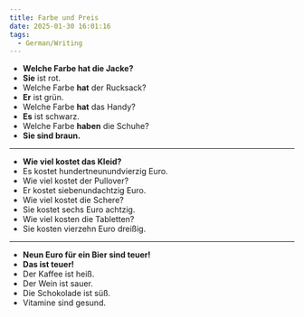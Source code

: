 ```yaml
---
title: Farbe und Preis
date: 2025-01-30 16:01:16
tags:
  - German/Writing
---
```

- **Welche Farbe hat die Jacke?**
- **Sie** ist rot.
- Welche Farbe **hat** der Rucksack?
- **Er** ist grün.
- Welche Farbe **hat** das Handy?
- **Es** ist schwarz.
- Welche Farbe **haben** die Schuhe?
- **Sie sind braun.**
---
- **Wie viel kostet das Kleid?**
- Es kostet hundertneunundvierzig Euro.
- Wie viel kostet der Pullover?
- Er kostet siebenundachtzig Euro.
- Wie viel kostet die Schere?
- Sie kostet sechs Euro achtzig.
- Wie viel kosten die Tabletten?
- Sie kosten vierzehn Euro dreißig.
---
- **Neun Euro für ein Bier sind teuer!**
- **Das ist teuer!**
- Der Kaffee ist heiß.
- Der Wein ist sauer.
- Die Schokolade ist süß.
- Vitamine sind gesund.
